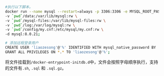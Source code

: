 ```bash
#执行以下脚本。
docker run --name mysql --restart=always -p 3306:3306 -e MYSQL_ROOT_PASSWORD=root123 \
-v `pwd`/data:/var/lib/mysql:rw \
-v `pwd`/mysql-files:/var/lib/mysql-files:rw \
-v `pwd`/log:/var/log/mysql:rw \
-v `pwd`/config/my.cnf:/etc/mysql/my.cnf:rw \
-d mysql:8.0.21;

# 添加远程登录用户
CREATE USER 'liaozesong'@'%' IDENTIFIED WITH mysql_native_password BY 'Lzslov123!';
GRANT ALL PRIVILEGES ON *.* TO 'liaozesong'@'%';
```

将文件挂载到`/docker-entrypoint-initdb.d`中，文件会按照字母顺序执行，支持的文件有`.sh`, `.sql` 和 `.sql.gz`。

